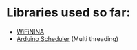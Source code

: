 # Libraries used so far:
- [WiFiNINA](https://github.com/arduino-libraries/WiFiNINA.git)
- [Arduino Scheduler](https://github.com/mikaelpatel/Arduino-Scheduler) (Multi threading)
